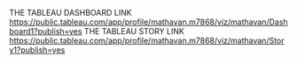 THE TABLEAU DASHBOARD LINK https://public.tableau.com/app/profile/mathavan.m7868/viz/mathavan/Dashboard1?publish=yes
THE TABLEAU STORY LINK https://public.tableau.com/app/profile/mathavan.m7868/viz/mathavan/Story1?publish=yes
